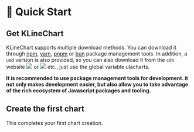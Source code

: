 # 🚀 Quick Start

## Get KLineChart
KLineChart supports multiple download methods. You can download it through [npm](https://www.npmjs.com), [yarn](https://github.com/yarnpkg/yarn), [pnpm](https://pnpm.io/zh/) or [bun](https://bun.sh) package management tools. In addition, a `umd` version is also provided, so you can also download it from the `cdn` website [![](https://img.shields.io/badge/unpkg-lastest-blue)](https://unpkg.com/browse/ulacharts/dist/umd/ulacharts.min.js) or [![](https://data.jsdelivr.com/v1/package/npm/ulacharts/badge)](https://www.jsdelivr.com/package/npm/ulacharts) etc., just use the global variable ulacharts.

<strong>It is recommended to use package management tools for development. it not only makes development easier, but also allow you to take advantage of the rich ecosystem of Javascript packages and tooling.</strong>

<!-- @include: @/@views/quick-start/download.md -->

## Create the first chart
<!-- @include: @/@views/quick-start/create-chart/index.md -->

This completes your first chart creation.
